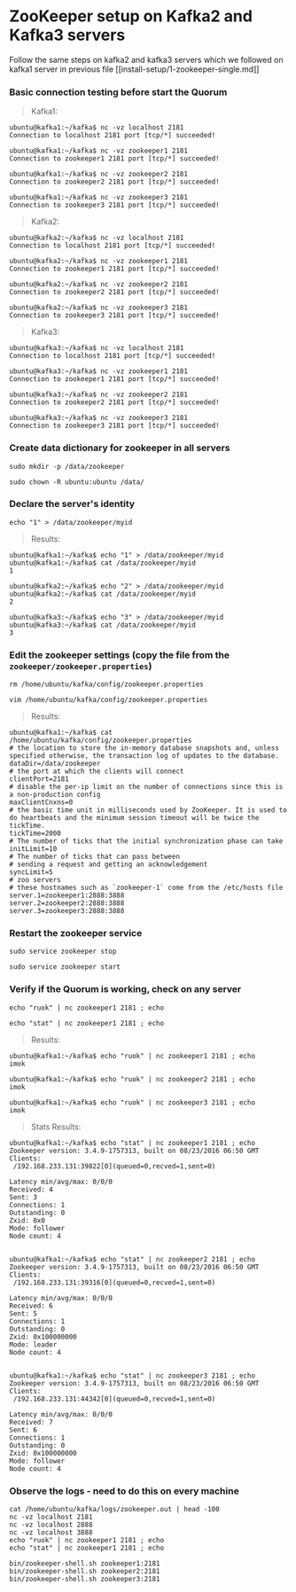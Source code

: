 # ZooKeeper setup on Kafka2 and Kafka3 servers
Follow the same steps on kafka2 and kafka3 servers which we followed on kafka1 server in previous file [[install-setup/1-zookeeper-single.md]]

### Basic connection testing before start the Quorum
> Kafka1:
```
ubuntu@kafka1:~/kafka$ nc -vz localhost 2181
Connection to localhost 2181 port [tcp/*] succeeded!

ubuntu@kafka1:~/kafka$ nc -vz zookeeper1 2181
Connection to zookeeper1 2181 port [tcp/*] succeeded!

ubuntu@kafka1:~/kafka$ nc -vz zookeeper2 2181
Connection to zookeeper2 2181 port [tcp/*] succeeded!

ubuntu@kafka1:~/kafka$ nc -vz zookeeper3 2181
Connection to zookeeper3 2181 port [tcp/*] succeeded!
```

> Kafka2:
```
ubuntu@kafka2:~/kafka$ nc -vz localhost 2181
Connection to localhost 2181 port [tcp/*] succeeded!

ubuntu@kafka2:~/kafka$ nc -vz zookeeper1 2181
Connection to zookeeper1 2181 port [tcp/*] succeeded!

ubuntu@kafka2:~/kafka$ nc -vz zookeeper2 2181
Connection to zookeeper2 2181 port [tcp/*] succeeded!

ubuntu@kafka2:~/kafka$ nc -vz zookeeper3 2181
Connection to zookeeper3 2181 port [tcp/*] succeeded!
```

> Kafka3:
```
ubuntu@kafka3:~/kafka$ nc -vz localhost 2181
Connection to localhost 2181 port [tcp/*] succeeded!

ubuntu@kafka3:~/kafka$ nc -vz zookeeper1 2181
Connection to zookeeper1 2181 port [tcp/*] succeeded!

ubuntu@kafka3:~/kafka$ nc -vz zookeeper2 2181
Connection to zookeeper2 2181 port [tcp/*] succeeded!

ubuntu@kafka3:~/kafka$ nc -vz zookeeper3 2181
Connection to zookeeper3 2181 port [tcp/*] succeeded!
```

### Create data dictionary for zookeeper in all servers
`sudo mkdir -p /data/zookeeper`

`sudo chown -R ubuntu:ubuntu /data/`

### Declare the server's identity
`echo "1" > /data/zookeeper/myid`

> Results:
```
ubuntu@kafka1:~/kafka$ echo "1" > /data/zookeeper/myid
ubuntu@kafka1:~/kafka$ cat /data/zookeeper/myid
1

ubuntu@kafka2:~/kafka$ echo "2" > /data/zookeeper/myid
ubuntu@kafka2:~/kafka$ cat /data/zookeeper/myid
2

ubuntu@kafka3:~/kafka$ echo "3" > /data/zookeeper/myid
ubuntu@kafka3:~/kafka$ cat /data/zookeeper/myid
3
```

### Edit the zookeeper settings (copy the file from the `zookeeper/zookeeper.properties`)
`rm /home/ubuntu/kafka/config/zookeeper.properties`

`vim /home/ubuntu/kafka/config/zookeeper.properties`

> Results:
```
ubuntu@kafka1:~/kafka$ cat /home/ubuntu/kafka/config/zookeeper.properties
# the location to store the in-memory database snapshots and, unless specified otherwise, the transaction log of updates to the database.
dataDir=/data/zookeeper
# the port at which the clients will connect
clientPort=2181
# disable the per-ip limit on the number of connections since this is a non-production config
maxClientCnxns=0
# the basic time unit in milliseconds used by ZooKeeper. It is used to do heartbeats and the minimum session timeout will be twice the tickTime.
tickTime=2000
# The number of ticks that the initial synchronization phase can take
initLimit=10
# The number of ticks that can pass between
# sending a request and getting an acknowledgement
syncLimit=5
# zoo servers
# these hostnames such as `zookeeper-1` come from the /etc/hosts file
server.1=zookeeper1:2888:3888
server.2=zookeeper2:2888:3888
server.3=zookeeper3:2888:3888
```

### Restart the zookeeper service
`sudo service zookeeper stop`

`sudo service zookeeper start`

### Verify if the Quorum is working, check on any server
`echo "ruok" | nc zookeeper1 2181 ; echo`

`echo "stat" | nc zookeeper1 2181 ; echo`

> Results:
```
ubuntu@kafka1:~/kafka$ echo "ruok" | nc zookeeper1 2181 ; echo
imok

ubuntu@kafka1:~/kafka$ echo "ruok" | nc zookeeper2 2181 ; echo
imok

ubuntu@kafka1:~/kafka$ echo "ruok" | nc zookeeper3 2181 ; echo
imok
```

> Stats Results:
```
ubuntu@kafka1:~/kafka$ echo "stat" | nc zookeeper1 2181 ; echo
Zookeeper version: 3.4.9-1757313, built on 08/23/2016 06:50 GMT
Clients:
 /192.168.233.131:39822[0](queued=0,recved=1,sent=0)

Latency min/avg/max: 0/0/0
Received: 4
Sent: 3
Connections: 1
Outstanding: 0
Zxid: 0x0
Mode: follower
Node count: 4


ubuntu@kafka1:~/kafka$ echo "stat" | nc zookeeper2 2181 ; echo
Zookeeper version: 3.4.9-1757313, built on 08/23/2016 06:50 GMT
Clients:
 /192.168.233.131:39316[0](queued=0,recved=1,sent=0)

Latency min/avg/max: 0/0/0
Received: 6
Sent: 5
Connections: 1
Outstanding: 0
Zxid: 0x100000000
Mode: leader
Node count: 4


ubuntu@kafka1:~/kafka$ echo "stat" | nc zookeeper3 2181 ; echo
Zookeeper version: 3.4.9-1757313, built on 08/23/2016 06:50 GMT
Clients:
 /192.168.233.131:44342[0](queued=0,recved=1,sent=0)

Latency min/avg/max: 0/0/0
Received: 7
Sent: 6
Connections: 1
Outstanding: 0
Zxid: 0x100000000
Mode: follower
Node count: 4
```

### Observe the logs - need to do this on every machine
```
cat /home/ubuntu/kafka/logs/zookeeper.out | head -100
nc -vz localhost 2181
nc -vz localhost 2888
nc -vz localhost 3888
echo "ruok" | nc zookeeper1 2181 ; echo
echo "stat" | nc zookeeper1 2181 ; echo

bin/zookeeper-shell.sh zookeeper1:2181
bin/zookeeper-shell.sh zookeeper2:2181
bin/zookeeper-shell.sh zookeeper3:2181
```
